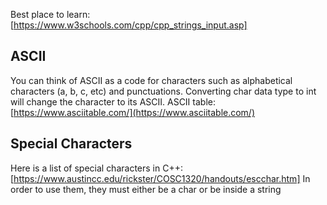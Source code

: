 Best place to learn: [https://www.w3schools.com/cpp/cpp_strings_input.asp]

## ASCII
You can think of ASCII as a code for characters such as alphabetical characters (a, b, c, etc) and punctuations. Converting char data type to int will change the character to its ASCII.
ASCII table: [https://www.asciitable.com/](https://www.asciitable.com/)

## Special Characters
Here is a list of special characters in C++: [https://www.austincc.edu/rickster/COSC1320/handouts/escchar.htm]
In order to use them, they must either be a char or be inside a string





